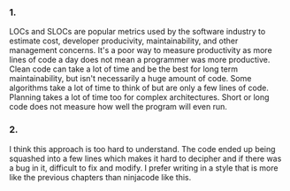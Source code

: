 ### 1.

LOCs and SLOCs are popular metrics used by the software industry to estimate
cost, developer producivity, maintainability, and other management concerns.
It's a poor way to measure productivity as more lines of code a day does not
mean a programmer was more productive. Clean code can take a lot of time and be
the best for long term maintainability, but isn't necessarily a huge amount of
code. Some algorithms take a lot of time to think of but are only a few lines of
code. Planning takes a lot of time too for complex architectures. Short or long
code does not measure how well the program will even run.

### 2.

I think this approach is too hard to understand. The code ended up being
squashed into a few lines which makes it hard to decipher and if there was a bug
in it, difficult to fix and modify. I prefer writing in a style that is more
like the previous chapters than ninjacode like this.


